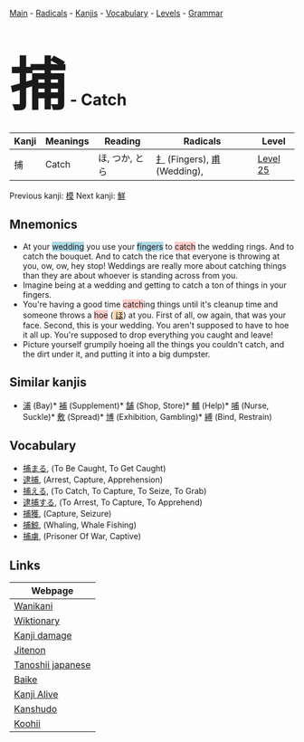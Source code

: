 <style> bigfont {font-size: 100px}</style>
[Main](../README.md) -
[Radicals](../radicals.md) -
[Kanjis](../kanjis.md) -
[Vocabulary](../vocabulary.md) -
[Levels](../levels.md) -
[Grammar](../grammar.md)
# <bigfont> 捕</bigfont> - Catch 

| Kanji | Meanings | Reading | Radicals | Level |
| --- | --- | --- | --- | --- |
| 捕 | Catch | ほ, つか, とら | [扌](../radicals/扌.md) (Fingers), [甫](../radicals/甫.md) (Wedding),  | [Level 25](../levels/wk_level25.md) |

Previous kanji: [模](模.md) Next kanji: [鮮](鮮.md) 

## Mnemonics
 * At your <span style="background-color:#ADD8E6"> wedding</span> you use your <span style="background-color:#ADD8E6"> fingers</span> to <span style="background-color:#ffcccb"> catch</span> the wedding rings. And to catch the bouquet. And to catch the rice that everyone is throwing at you, ow, ow, hey stop! Weddings are really more about catching things than they are about whoever is standing across from you.
* Imagine being at a wedding and getting to catch a ton of things in your fingers.
* You're having a good time <span style="background-color:#ffcccb"> catch</span>ing things until it's cleanup time and someone throws a <span style="background-color:#ffcccb"> hoe</span> (<span style="background-color:#fed8b1"> [ほ](https://jisho.org/search/ほ)</span>) at you. First of all, ow again, that was your face. Second, this is your wedding. You aren't supposed to have to hoe it all up. You're supposed to drop everything you caught and leave!
* Picture yourself grumpily hoeing all the things you couldn't catch, and the dirt under it, and putting it into a big dumpster.


## Similar kanjis
 * [浦](浦.md) (Bay)* [補](補.md) (Supplement)* [舗](舗.md) (Shop, Store)* [輔](輔.md) (Help)* [哺](哺.md) (Nurse, Suckle)* [敷](敷.md) (Spread)* [博](博.md) (Exhibition, Gambling)* [縛](縛.md) (Bind, Restrain)


## Vocabulary
 * [捕まる](../vocabulary/捕.md), (To Be Caught, To Get Caught)
* [逮捕](../vocabulary/捕.md), (Arrest, Capture, Apprehension)
* [捕える](../vocabulary/捕.md), (To Catch, To Capture, To Seize, To Grab)
* [逮捕する](../vocabulary/捕.md), (To Arrest, To Capture, To Apprehend)
* [捕獲](../vocabulary/捕.md), (Capture, Seizure)
* [捕鯨](../vocabulary/捕.md), (Whaling, Whale Fishing)
* [捕虜](../vocabulary/捕.md), (Prisoner Of War, Captive)



## Links 

| Webpage |
| --- |
| [Wanikani          ](https://www.wanikani.com/kanji/捕) |
| [Wiktionary        ](https://en.wiktionary.org/wiki/捕) |
| [Kanji damage      ](http://www.kanjidamage.com/kanji/search?utf8=✓&q=捕) |
| [Jitenon           ](https://jitenon.com/kanji/捕) |
| [Tanoshii japanese ](https://www.tanoshiijapanese.com/dictionary/kanji.cfm?k=捕) |
| [Baike             ](https://baike.baidu.com/item/捕) |
| [Kanji Alive       ](https://app.kanjialive.com/捕) |
| [Kanshudo          ](https://www.kanshudo.com/searchmn?q=捕) |
| [Koohii            ](https://kanji.koohii.com/study/kanji/捕) |
